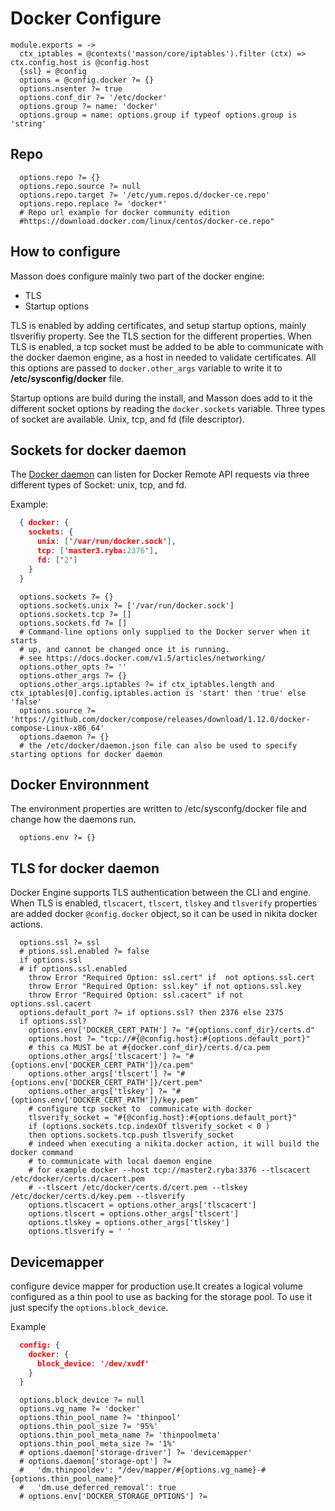 
# Docker Configure

    module.exports = ->
      ctx_iptables = @contexts('masson/core/iptables').filter (ctx) => ctx.config.host is @config.host 
      {ssl} = @config
      options = @config.docker ?= {}
      options.nsenter ?= true
      options.conf_dir ?= '/etc/docker'
      options.group ?= name: 'docker'
      options.group = name: options.group if typeof options.group is 'string'

## Repo
      
      options.repo ?= {}
      options.repo.source ?= null
      options.repo.target ?= '/etc/yum.repos.d/docker-ce.repo'
      options.repo.replace ?= 'docker*'
      # Repo url example for docker community edition 
      #https://download.docker.com/linux/centos/docker-ce.repo"

## How to configure
Masson does configure mainly two part of the docker engine:
- TLS
- Startup options

TLS is enabled by adding certificates, and setup startup options, mainly tlsverifiy property.
See the TLS section for the different properties.
When TLS is enabled, a tcp socket must be added to be able to communicate with the docker
daemon engine, as a host in needed to validate certificates. All this options are passed
to `docker.other_args` variable to write it to __/etc/sysconfig/docker__ file.

Startup options are build during the install, and Masson does add to it the different
socket options by reading the `docker.sockets` variable. Three types of socket are available.
Unix, tcp, and fd (file descriptor).

## Sockets for docker daemon
The [Docker daemon][socket-opts] can listen for Docker Remote API requests via three different
types of Socket: unix, tcp, and fd.

Example:

```json
  { docker: {
    sockets: {
      unix: ['/var/run/docker.sock'],
      tcp: ['master3.ryba:2376'],
      fd: ['2']
    }
  }
```

      options.sockets ?= {}
      options.sockets.unix ?= ['/var/run/docker.sock']
      options.sockets.tcp ?= []
      options.sockets.fd ?= []
      # Command-line options only supplied to the Docker server when it starts 
      # up, and cannot be changed once it is running.
      # see https://docs.docker.com/v1.5/articles/networking/
      options.other_opts ?= ''
      options.other_args ?= {}
      options.other_args.iptables ?= if ctx_iptables.length and ctx_iptables[0].config.iptables.action is 'start' then 'true' else 'false'
      options.source ?= 'https://github.com/docker/compose/releases/download/1.12.0/docker-compose-Linux-x86_64'
      options.daemon ?= {}
      # the /etc/docker/daemon.json file can also be used to specify starting options for docker daemon

## Docker Environnment
The environment properties are written to /etc/sysconfg/docker file and change how the daemons run.

      options.env ?= {}

## TLS for docker daemon
Docker Engine supports TLS authentication between the CLI and engine.
When TLS is enabled, `tlscacert`, `tlscert`, `tlskey` and `tlsverify` properties
are added docker `@config.docker` object, so it can be used in nikita docker actions.

      options.ssl ?= ssl
      # ptions.ssl.enabled ?= false
      if options.ssl
      # if options.ssl.enabled
        throw Error "Required Option: ssl.cert" if  not options.ssl.cert
        throw Error "Required Option: ssl.key" if not options.ssl.key
        throw Error "Required Option: ssl.cacert" if not options.ssl.cacert
      options.default_port ?= if options.ssl? then 2376 else 2375
      if options.ssl?
        options.env['DOCKER_CERT_PATH'] ?= "#{options.conf_dir}/certs.d"
        options.host ?= "tcp://#{@config.host}:#{options.default_port}"
        # this ca MUST be at #{docker.conf_dir}/certs.d/ca.pem
        options.other_args['tlscacert'] ?= "#{options.env['DOCKER_CERT_PATH']}/ca.pem"
        options.other_args['tlscert'] ?= "#{options.env['DOCKER_CERT_PATH']}/cert.pem"
        options.other_args['tlskey'] ?= "#{options.env['DOCKER_CERT_PATH']}/key.pem"
        # configure tcp socket to  communicate with docker
        tlsverify_socket = "#{@config.host}:#{options.default_port}"
        if (options.sockets.tcp.indexOf tlsverify_socket < 0 )
        then options.sockets.tcp.push tlsverify_socket
        # indeed when executing a nikita.docker action, it will build the docker command
        # to communicate with local daemon engine
        # for example docker --host tcp://master2.ryba:3376 --tlscacert /etc/docker/certs.d/cacert.pem
        # --tlscert /etc/docker/certs.d/cert.pem --tlskey /etc/docker/certs.d/key.pem --tlsverify
        options.tlscacert = options.other_args['tlscacert']
        options.tlscert = options.other_args['tlscert']
        options.tlskey = options.other_args['tlskey']
        options.tlsverify = ' '

## Devicemapper
configure device mapper for production use.It creates a logical volume configured
as a thin pool to use as backing for the storage pool.
To use it just specify the `options.block_device`.

Example
```json
  config: {
    docker: {
      block_device: '/dev/xvdf'
    }
  }

```

      options.block_device ?= null
      options.vg_name ?= 'docker'
      options.thin_pool_name ?= 'thinpool'
      options.thin_pool_size ?= '95%'
      options.thin_pool_meta_name ?= 'thinpoolmeta'
      options.thin_pool_meta_size ?= '1%'
      # options.daemon['storage-driver'] ?= 'devicemapper'
      # options.daemon['storage-opt'] ?=
      #   'dm.thinpooldev': "/dev/mapper/#{options.vg_name}-#{options.thin_pool_name}"
      #   'dm.use_deferred_removal': true
      # options.env['DOCKER_STORAGE_OPTIONS'] ?= 
      

[socket-opts]:(https://docs.docker.com/engine/reference/commandline/dockerd/#/daemon-socket-option)
[daemon-opts-resources]:(https://github.com/moby/moby/issues/21701)
